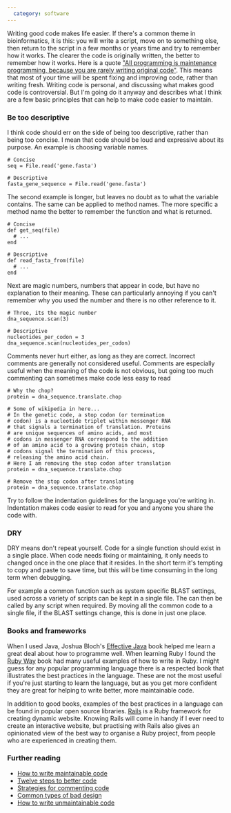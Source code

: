 ```yaml
---
  category: software
---
```

Writing good code makes life easier. If there's a common theme in bioinformatics, it is this: you will write a script, move on to something else, then return to the script in a few months or years time and try to remember how it works. The clearer the code is originally written, the better to remember how it works. Here is a quote ["All programming is maintenance programming, because you are rarely writing original code"][maintain]. This means that most of your time will be spent fixing and improving code, rather than writing fresh. Writing code is personal, and discussing what makes good code is controversial. But I'm going do it anyway and describes what I think are a few basic principles that can help to make code easier to maintain.

### Be too descriptive

I think code should err on the side of being too descriptive, rather than being too concise. I mean that code should be loud and expressive about its purpose. An example is choosing variable names.

    # Concise
    seq = File.read('gene.fasta')
    
    # Descriptive
    fasta_gene_sequence = File.read('gene.fasta')

The second example is longer, but leaves no doubt as to what the variable contains. The same can be applied to method names. The more specific a method name the better to remember the function and what is returned.

    # Concise
    def get_seq(file)
      # ...
    end

    # Descriptive
    def read_fasta_from(file)
      # ...
    end

Next are magic numbers, numbers that appear in code, but have no explanation to their meaning. These can particularly annoying if you can't remember why you used the number and there is no other reference to it.

    # Three, its the magic number
    dna_sequence.scan(3)

    # Descriptive
    nucleotides_per_codon = 3
    dna_sequence.scan(nucleotides_per_codon)

Comments never hurt either, as long as they are correct. Incorrect comments are generally not considered useful. Comments are especially useful when the meaning of the code is not obvious, but going too much commenting can sometimes make code less easy to read

    # Why the chop?
    protein = dna_sequence.translate.chop

    # Some of wikipedia in here...
    # In the genetic code, a stop codon (or termination 
    # codon) is a nucleotide triplet within messenger RNA
    # that signals a termination of translation. Proteins 
    # are unique sequences of amino acids, and most 
    # codons in messenger RNA correspond to the addition
    # of an amino acid to a growing protein chain, stop
    # codons signal the termination of this process,
    # releasing the amino acid chain.
    # Here I am removing the stop codon after translation
    protein = dna_sequence.translate.chop

    # Remove the stop codon after translating
    protein = dna_sequence.translate.chop

Try to follow the indentation guidelines for the language you're writing in. Indentation makes code easier to read for you and anyone you share the code with.

### DRY

DRY means don't repeat yourself. Code for a single function should exist in a single place. When code needs fixing or maintaining, it only needs to changed once in the one place that it resides. In the short term it's tempting to copy and paste to save time, but this will be time consuming in the long term when debugging.

For example a common function such as system specific BLAST settings, used across a variety of scripts can be kept in a single file. The can then be called by any script when required. By moving all the common code to a single file, if the BLAST settings change, this is done in just one place.

### Books and frameworks

When I used Java, Joshua Bloch's [Effective Java][effective] book helped me learn a great deal about how to programme well. When learning Ruby I found the [Ruby Way][way] book had many useful examples of how to write in Ruby. I might guess for any popular programming language there is a respected book that illustrates the best practices in the language. These are not the most useful if you're just starting to learn the language, but as you get more confident they are great for helping to write better, more maintainable code.

In addition to good books, examples of the best practices in a language can be found in popular open source libraries. [Rails][rails] is a Ruby framework for creating dynamic website. Knowing Rails will come in handy if I ever need to create an interactive website, but practising with Rails also gives an opinionated view of the best way to organise a Ruby project, from people who are experienced in creating them.

### Further reading

 * [How to write maintainable code](http://seanskti.wordpress.com/2006/10/08/six-easy-tips-for-more-maintainable-code/)
 * [Twelve steps to better code](http://www.joelonsoftware.com/articles/fog0000000043.html)
 * [Strategies for commenting code](http://particletree.com/features/successful-strategies-for-commenting-code/)
 * [Common types of bad design](http://sourcemaking.com/antipatterns/software-development-antipatterns)
 * [How to write unmaintainable code](http://www.freevbcode.com/ShowCode.Asp?ID=2547)

[maintain]: http://www.artima.com/intv/dry.html
[effective]: http://java.sun.com/docs/books/effective/
[way]: http://rubyhacker.com/
[rails]: http://rubyonrails.org/
